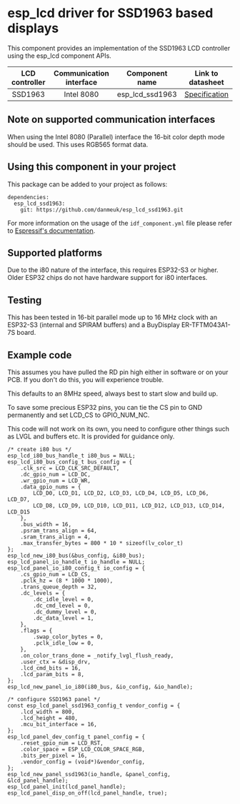 # esp_lcd driver for SSD1963 based displays

This component provides an implementation of the SSD1963 LCD controller using the esp_lcd component APIs.

| LCD controller | Communication interface | Component name  | Link to datasheet |
| :------------: | :---------------------: | :-------------: | :---------------: |
| SSD1963        | Intel 8080              | esp_lcd_ssd1963 | [Specification](https://www.buydisplay.com/download/ic/SSD1963.pdf) |

## Note on supported communication interfaces

When using the Intel 8080 (Parallel) interface the 16-bit color depth mode should be used.
This uses RGB565 format data.

## Using this component in your project

This package can be added to your project as follows:

```
dependencies:
  esp_lcd_ssd1963:
    git: https://github.com/danmeuk/esp_lcd_ssd1963.git
```

For more information on the usage of the `idf_component.yml` file please refer to [Espressif's documentation](https://docs.espressif.com/projects/esp-idf/en/latest/esp32/api-guides/tools/idf-component-manager.html).

## Supported platforms

Due to the i80 nature of the interface, this requires ESP32-S3 or higher.
Older ESP32 chips do not have hardware support for i80 interfaces.

## Testing

This has been tested in 16-bit parallel mode up to 16 MHz clock with an ESP32-S3 (internal and SPIRAM buffers) and a BuyDisplay ER-TFTM043A1-7S board.

## Example code

This assumes you have pulled the RD pin high either in software or on your PCB.
If you don't do this, you will experience trouble.

This defaults to an 8MHz speed, always best to start slow and build up.

To save some precious ESP32 pins, you can tie the CS pin to GND permanently and set LCD_CS to GPIO_NUM_NC.

This code will not work on its own, you need to configure other things such as LVGL and buffers etc.
It is provided for guidance only.

```
/* create i80 bus */
esp_lcd_i80_bus_handle_t i80_bus = NULL;
esp_lcd_i80_bus_config_t bus_config = {
	.clk_src = LCD_CLK_SRC_DEFAULT,
	.dc_gpio_num = LCD_DC,
	.wr_gpio_num = LCD_WR,
	.data_gpio_nums = {
		LCD_D0, LCD_D1, LCD_D2, LCD_D3, LCD_D4, LCD_D5, LCD_D6, LCD_D7,
		LCD_D8, LCD_D9, LCD_D10, LCD_D11, LCD_D12, LCD_D13, LCD_D14, LCD_D15
	},
	.bus_width = 16,
	.psram_trans_align = 64,
	.sram_trans_align = 4,
	.max_transfer_bytes = 800 * 10 * sizeof(lv_color_t)
};
esp_lcd_new_i80_bus(&bus_config, &i80_bus);
esp_lcd_panel_io_handle_t io_handle = NULL;
esp_lcd_panel_io_i80_config_t io_config = {
	.cs_gpio_num = LCD_CS,
	.pclk_hz = (8 * 1000 * 1000),
	.trans_queue_depth = 32,
	.dc_levels = {
		.dc_idle_level = 0,
		.dc_cmd_level = 0,
		.dc_dummy_level = 0,
		.dc_data_level = 1,
	},
	.flags = {
		.swap_color_bytes = 0,
		.pclk_idle_low = 0,
	},
	.on_color_trans_done = _notify_lvgl_flush_ready,
	.user_ctx = &disp_drv,
	.lcd_cmd_bits = 16,
	.lcd_param_bits = 8,
};
esp_lcd_new_panel_io_i80(i80_bus, &io_config, &io_handle);

/* configure SSD1963 panel */
const esp_lcd_panel_ssd1963_config_t vendor_config = {
	.lcd_width = 800,
	.lcd_height = 480,
	.mcu_bit_interface = 16,
};
esp_lcd_panel_dev_config_t panel_config = {
	.reset_gpio_num = LCD_RST,
	.color_space = ESP_LCD_COLOR_SPACE_RGB,
	.bits_per_pixel = 16,
	.vendor_config = (void*)&vendor_config,
};
esp_lcd_new_panel_ssd1963(io_handle, &panel_config, &lcd_panel_handle);
esp_lcd_panel_init(lcd_panel_handle);
esp_lcd_panel_disp_on_off(lcd_panel_handle, true);
```

